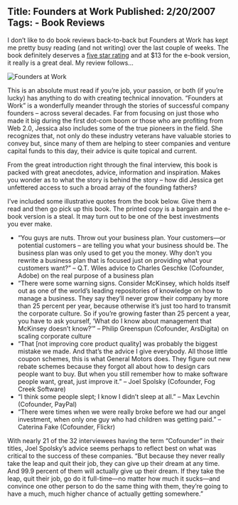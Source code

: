 Title: Founders at Work
Published: 2/20/2007
Tags:
    - Book Reviews
---
I don’t like to do book reviews back-to-back but Founders at Work has kept me pretty busy reading (and not writing) over the last couple of weeks. The book definitely deserves a [five star rating](https://www.amazon.com/gp/product//1590597141) and at $13 for the e-book version, it really is a great deal. My review follows…

![Founders at Work](http://s3.beckshome.com/20070220-Founders-At-Work.jpg)

This is an absolute must read if you’re job, your passion, or both (if you’re lucky) has anything to do with creating technical innovation. “Founders at Work” is a wonderfully meander through the stories of successful company founders – across several decades. Far from focusing on just those who made it big during the first dot-com boom or those who are profiting from Web 2.0, Jessica also includes some of the true pioneers in the field. She recognizes that, not only do these industry veterans have valuable stories to convey but, since many of them are helping to steer companies and venture capital funds to this day, their advice is quite topical and current.

From the great introduction right through the final interview, this book is packed with great anecdotes, advice, information and inspiration. Makes you wonder as to what the story is behind the story – how did Jessica get unfettered access to such a broad array of the founding fathers?

I’ve included some illustrative quotes from the book below. Give them a read and then go pick up this book. The printed copy is a bargain and the e-book version is a steal. It may turn out to be one of the best investments you ever make.

* “You guys are nuts. Throw out your business plan. Your customers—or potential customers – are telling you what your business should be. The business plan was only used to get you the money. Why don’t you rewrite a business plan that is focused just on providing what your customers want?” – Q.T. Wiles advice to Charles Geschke (Cofounder, Adobe) on the real purpose of a business plan
* “There were some warning signs. Consider McKinsey, which holds itself out as one of the world’s leading repositories of knowledge on how to manage a business. They say they’ll never grow their company by more than 25 percent per year, because otherwise it’s just too hard to transmit the corporate culture. So if you’re growing faster than 25 percent a year, you have to ask yourself, ‘What do I know about management that McKinsey doesn’t know?’” – Philip Greenspun (Cofounder, ArsDigita) on scaling corporate culture
* “That [not improving core product quality] was probably the biggest mistake we made. And that’s the advice I give everybody. All those little coupon schemes, this is what General Motors does. They figure out new rebate schemes because they forgot all about how to design cars people want to buy. But when you still remember how to make software people want, great, just improve it.” – Joel Spolsky (Cofounder, Fog Creek Software)
* “I think some people slept; I know I didn’t sleep at all.” – Max Levchin (Cofounder, PayPal)
* “There were times when we were really broke before we had our angel investment, when only one guy who had children was getting paid.” – Caterina Fake (Cofounder, Flickr)

With nearly 21 of the 32 interviewees having the term “Cofounder” in their titles, Joel Spolsky’s advice seems perhaps to reflect best on what was critical to the success of these companies. “But because they never really take the leap and quit their job, they can give up their dream at any time. And 99.9 percent of them will actually give up their dream. If they take the leap, quit their job, go do it full-time—no matter how much it sucks—and convince one other person to do the same thing with them, they’re going to have a much, much higher chance of actually getting somewhere.”